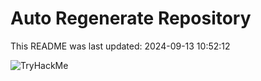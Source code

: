 # Auto Regenerate Repository

This README was last updated: 2024-09-13 10:52:12

 ![TryHackMe](https://tryhackme.com/badge/533634)
